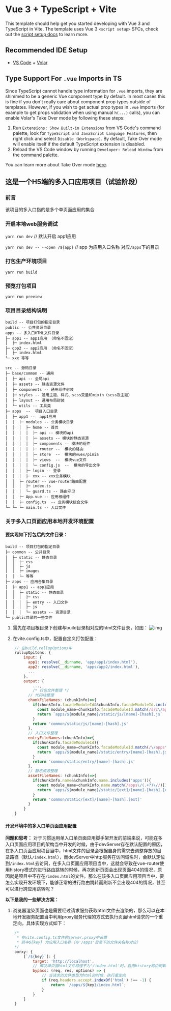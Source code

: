# Vue 3 + TypeScript + Vite

This template should help get you started developing with Vue 3 and TypeScript in Vite. The template uses Vue 3 `<script setup>` SFCs, check out the [script setup docs](https://v3.vuejs.org/api/sfc-script-setup.html#sfc-script-setup) to learn more.

## Recommended IDE Setup

- [VS Code](https://code.visualstudio.com/) + [Volar](https://marketplace.visualstudio.com/items?itemName=Vue.volar)

## Type Support For `.vue` Imports in TS

Since TypeScript cannot handle type information for `.vue` imports, they are shimmed to be a generic Vue component type by default. In most cases this is fine if you don't really care about component prop types outside of templates. However, if you wish to get actual prop types in `.vue` imports (for example to get props validation when using manual `h(...)` calls), you can enable Volar's Take Over mode by following these steps:

1. Run `Extensions: Show Built-in Extensions` from VS Code's command palette, look for `TypeScript and JavaScript Language Features`, then right click and select `Disable (Workspace)`. By default, Take Over mode will enable itself if the default TypeScript extension is disabled.
2. Reload the VS Code window by running `Developer: Reload Window` from the command palette.

You can learn more about Take Over mode [here](https://github.com/johnsoncodehk/volar/discussions/471).

## 这是一个H5端的多入口应用项目（试验阶段）

### 前言

该项目的多入口指的是多个单页面应用的集合

### 开启本地web服务调试

`yarn run dev` // 默认开启 app1应用

`yarn run dev -- --open /${app}` // app 为应用入口名称 对应`/apps`下的目录

### 打包生产环境项目

`yarn run build`

### 预览打包项目

`yarn run preview`

### 项目目录结构说明
```
build -- 项目打包的指定目录
public -- 公共资源目录
apps -- 多入口HTML文件目录
├─ app1 -- app1应用 （命名不固定）
│  ├─ index.html
├─ qpp2 -- app2应用 （命名不固定）
│  ├─ index.html
└─ xxx 等等

src -- 源码目录
├─ base/common -- 通用
│  ├─ api -- 全局api
│  ├─ assets -- 静态资源文件
│  ├─ components -- 通用组件封装
│  ├─ styles -- 通用主题、样式、scss变量和mixin（scss及主题）
│  ├─ layout -- 通用布局封装 
│  └─ utils -- 工具类
├─ apps  --  项目入口目录
│  ├─ app1 --  app1应用
│  │  ├─ modules -- 业务模块目录
│  │  │  ├─ home -- 首页
│  │  │  │  ├─ api -- 模块的api
│  │  │  │  ├─ assets -- 模块的静态资源
│  │  │  │  ├─ components -- 模块的组件
│  │  │  │  ├─ router --  模块的路由
│  │  │  │  ├─ store  --  模块的vuex/pinia
│  │  │  │  ├─ views  --  模块vue文件
│  │  │  │  └─ config.js  --  模块的导出文件
│  │  │  ├─ login -- 登录
│  │  │  ├─ xxx -- xxx业务模块
│  │  ├─ router -- vue-router路由配置
│  │  │  ├─ index.ts
│  │  │  └─ guard.ts -- 路由守卫
│  │  ├─ App.vue -- 应用根组件
│  │  ├─ config.ts  -- 业务模块统合文件
└─ └─ └─ main.ts -- 入口文件
``` 

### 关于多入口页面应用本地开发环境配置

#### 要实现如下打包后的文件目录：
```
build -- 项目打包的指定目录
├─ common -- 公共目录
│  ├─ static -- 静态目录
│  │  ├─ css
│  │  ├─ js
│  │  ├─ images
│  │  └─ 等等
├─ apps -- 应用合集目录
│  ├─ app1 -- app1应用
│  │  ├─ static -- 静态目录
│  │  │  ├─ css
│  │  │  ├─ entry -- 入口文件
│  │  │  ├─ js
│  │  │  └─ assets -- 资源目录
└─ public目录的一些文件
``` 
1. 需先在项目根目录下创建与build目录相对应的html文件目录，如图：
![img](https://p0.meituan.net/dpplatform/38d75a3cc6d127c09a7075ef26f93b365733.png "目录截图")

2. 在vite.config.ts中，配置自定义打包配置：
``` javascript
    // 在build.rollupOptions中
    rullupOpitons: {
        input: {
          app1: resolve(__dirname, 'app/app1/index.html'),
          app2: resolve(__dirname, 'apps/app2/index.html'),
          ...
        },
        output: {
            ...,
            /* 打包文件整理 */
          // 代码块整理
          chunkFileNames: (chunkInfo)=>{
            if(chunkInfo.facadeModuleId&&chunkInfo.facadeModuleId.includes('src')){
              const module_name=chunkInfo.facadeModuleId.match(/src\/apps\/(.+?)\//)[1]
              return `apps/${module_name}/static/js/[name]-[hash].js`
            }
            return 'common/static/js/[name]-[hash].js'
          },
          // 入口文件整理
          entryFileNames:(chunkInfo)=>{
            if(chunkInfo.facadeModuleId){
              const module_name=chunkInfo.facadeModuleId.match(/\/apps\/(.+?)\//)[1]
              return `apps/${module_name}/static/entry/[name]-[hash].js`
            }
            return 'common/static/entry/[name]-[hash].js'
          }, 
          // 静态资源整理
          assetFileNames: (chunkInfo)=>{
            if(chunkInfo.name&&chunkInfo.name.includes('apps')){
              const module_name=chunkInfo.name.match(/apps\/(.+?)\//)[1]
              return `apps/${module_name}/static/[ext]/[name]-[hash].[ext]`
            }
            return 'common/static/[ext]/[name]-[hash].[ext]'
          }
        }
    }
```
#### 开发环境中的多入口单页面应用配置

**问题和思考：** 对于习惯运用单入口单页面应用脚手架开发的前端来说，可能在多入口页面应用项目的架构当中开发的时候，由于devServer存在默认配置的原因，在多入口页面应用项目当中，html文件的目录会根据自身的需求去调整存放的目录路径（默认`/index.html`），而devServer中http服务在访问域名时，会默认定位到`/index.html`去访问，在多入口页面应用项目当中，这就会导致在vue-router使用history模式的进行路由跳转的时候，再次刷新页面会出现页面404的情况，原因就是项目中不存在`/index.html`的文件。那么在该多入口页面应用项目当中，要怎么实现开发环境下，能够正常的进行路由跳转而刷新不会出现404的情况，甚至可以进行跨应用跳转呢？

**以下是我的一些解决方案：**
1. 浏览器渲染页面也是需要经过请求服务获取html文件去渲染的，那么可以在本地开发服务配置当中利用proxy服务代理的方式去执行页面html请求的一个重定向，具体实现方式如下：
``` javascript
    /* 
     * 在vite.config.ts文件的server.proxy中设置
     * 其中${key} 为应用入口名称（与'/apps'目录下的文件夹名称对应）
    */ 
    porxy: {
        [`/${key}`]: {
            target: 'http://localhost',
            // 解决单页面html文件路径不为'/index.html'时，启用history路由刷新页面404问题
            bypass: (req, res, options) => {
                // 当请求的文件类型为html的时候，执行重定向
                if (req.headers.accept.indexOf('html') !== -1) {
                    return `/apps/${key}/index.html`;
                }
            }
        }
    }
```
